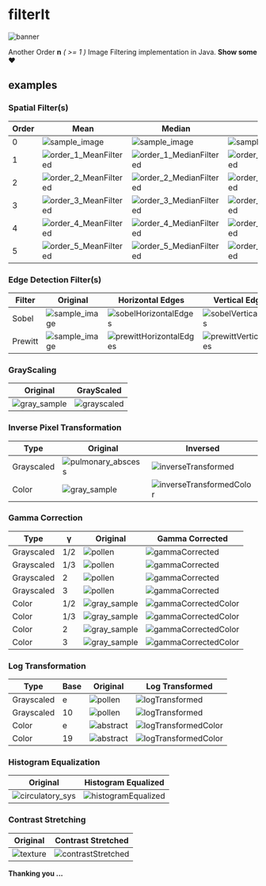 # filterIt

![banner](examples/banner.jpg)

Another Order **n** _( >= 1 )_ Image Filtering implementation in Java. **Show some** :heart:

## examples

### Spatial Filter(s)

Order | Mean | Median | Mode | Min
--- | --- | --- | --- | ---
0 | ![sample_image](examples/sample.jpg) | ![sample_image](examples/sample.jpg) | ![sample_image](examples/sample.jpg) | ![sample_image](examples/sample.jpg)
1 | ![order_1_MeanFiltered](examples/order_1_MeanFiltered.jpg) | ![order_1_MedianFiltered](examples/order_1_MedianFiltered.jpg) | ![order_1_ModeFiltered](examples/order_1_ModeFiltered.jpg) | ![order_1_MinFiltered](examples/order_1_MinFiltered.jpg)
2 | ![order_2_MeanFiltered](examples/order_2_MeanFiltered.jpg) | ![order_2_MedianFiltered](examples/order_2_MedianFiltered.jpg) | ![order_2_ModeFiltered](examples/order_2_ModeFiltered.jpg) | ![order_2_MinFiltered](examples/order_2_MinFiltered.jpg)
3 | ![order_3_MeanFiltered](examples/order_3_MeanFiltered.jpg) | ![order_3_MedianFiltered](examples/order_3_MedianFiltered.jpg) | ![order_3_ModeFiltered](examples/order_3_ModeFiltered.jpg) | ![order_3_MinFiltered](examples/order_3_MinFiltered.jpg)
4 | ![order_4_MeanFiltered](examples/order_4_MeanFiltered.jpg) | ![order_4_MedianFiltered](examples/order_4_MedianFiltered.jpg) | ![order_4_ModeFiltered](examples/order_4_ModeFiltered.jpg) | ![order_4_MinFiltered](examples/order_4_MinFiltered.jpg)
5 | ![order_5_MeanFiltered](examples/order_5_MeanFiltered.jpg) | ![order_5_MedianFiltered](examples/order_5_MedianFiltered.jpg) | ![order_5_ModeFiltered](examples/order_5_ModeFiltered.jpg) | ![order_5_MinFiltered](examples/order_5_MinFiltered.jpg)

### Edge Detection Filter(s)

Filter | Original | Horizontal Edges | Vertical Edges | Both Edges
--- | --- | --- | --- | ---
Sobel | ![sample_image](examples/sample.jpg) | ![sobelHorizontalEdges](examples/sobelH.jpg) | ![sobelVerticalEdges](examples/sobelV.jpg) | ![sobelAllEdges](examples/sobel.jpg)
Prewitt | ![sample_image](examples/sample.jpg) | ![prewittHorizontalEdges](examples/prewittH.jpg) | ![prewittVerticalEdges](examples/prewittV.jpg) | ![prewittAllEdges](examples/prewitt.jpg)

### GrayScaling

Original | GrayScaled
--- | ---
![gray_sample](examples/gray_sample.jpg) | ![grayscaled](examples/grayscaled.jpg)

### Inverse Pixel Transformation

Type | Original | Inversed
--- | --- | ---
Grayscaled | ![pulmonary_abscess](examples/pulmonary_abscess.jpg) | ![inverseTransformed](examples/inverseTransformed.jpg)
Color | ![gray_sample](examples/gray_sample.jpg) | ![inverseTransformedColor](examples/inverseTransformedColor.jpg)

### Gamma Correction

Type | γ | Original | Gamma Corrected
--- | --- | --- | ---
Grayscaled | 1/2 | ![pollen](examples/pollen.jpg) | ![gammaCorrected](examples/gammaCorrected_1_2.jpg)
Grayscaled | 1/3 | ![pollen](examples/pollen.jpg) | ![gammaCorrected](examples/gammaCorrected_1_3.jpg)
Grayscaled | 2 | ![pollen](examples/pollen.jpg) | ![gammaCorrected](examples/gammaCorrected_2.jpg)
Grayscaled | 3 | ![pollen](examples/pollen.jpg) | ![gammaCorrected](examples/gammaCorrected_3.jpg)
Color | 1/2 | ![gray_sample](examples/gray_sample.jpg) | ![gammaCorrectedColor](examples/gammaCorrectedColor_1_2.jpg)
Color | 1/3 | ![gray_sample](examples/gray_sample.jpg) | ![gammaCorrectedColor](examples/gammaCorrectedColor_1_3.jpg)
Color | 2 | ![gray_sample](examples/gray_sample.jpg) | ![gammaCorrectedColor](examples/gammaCorrectedColor_2.jpg)
Color | 3 | ![gray_sample](examples/gray_sample.jpg) | ![gammaCorrectedColor](examples/gammaCorrectedColor_3.jpg)

### Log Transformation

Type | Base | Original | Log Transformed
--- | --- | --- | ---
Grayscaled | e | ![pollen](examples/pollen.jpg) | ![logTransformed](examples/logTransformed_e.jpg)
Grayscaled | 10 | ![pollen](examples/pollen.jpg) | ![logTransformed](examples/logTransformed_10.jpg)
Color | e | ![abstract](examples/abstract.jpg) | ![logTransformedColor](examples/logTransformedColor_e.jpg)
Color | 19 | ![abstract](examples/abstract.jpg) | ![logTransformedColor](examples/logTransformedColor_10.jpg)

### Histogram Equalization

Original | Histogram Equalized
--- | ---
![circulatory_sys](examples/circulatory_sys.jpg) | ![histogramEqualized](examples/histogramEqualized.jpg)

### Contrast Stretching

Original | Contrast Stretched
--- | ---
![texture](examples/texture.jpg) | ![contrastStretched](examples/contrastStretched.jpg)

**Thanking you ...**
